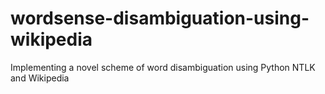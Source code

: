 # wordsense-disambiguation-using-wikipedia
Implementing a novel scheme of word disambiguation using Python NTLK and Wikipedia
